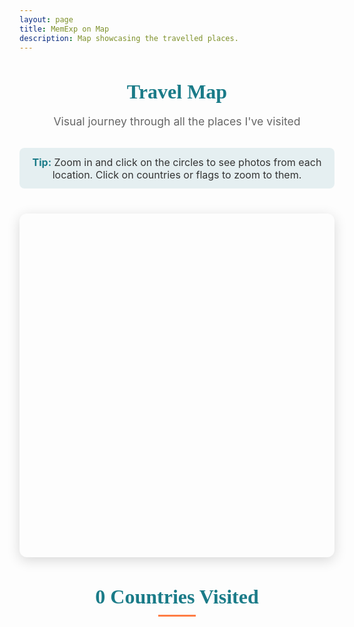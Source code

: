 ```yaml
---
layout: page
title: MemExp on Map
description: Map showcasing the travelled places.
---
```


<!-- Map Page - Interactive visualization of travel locations -->

<style type="text/css">
    /* Map page styling */
    .map-intro {
        text-align: center;
        margin-bottom: 1.5rem;
    }
    
    .map-intro h3 {
        font-family: 'Playfair Display', serif;
        font-size: 2rem;
        color: #1A7B88;
        margin-bottom: 0.5rem;
    }
    
    .map-intro p {
        font-size: 1.1rem;
        color: #666;
        margin-bottom: 1rem;
    }
    
    .map-tip {
        background-color: rgba(26, 123, 136, 0.1);
        padding: 0.8rem;
        border-radius: 8px;
        margin: 1rem 0;
        font-size: 1rem;
        color: #333;
        display: inline-block;
    }
    
    .map-tip strong {
        color: #1A7B88;
    }
    
    /* Make the map container take up more horizontal space */
    .eight.columns.main-content-area {
        width: 100%;
        margin-left: 0;
    }
    
    #mapid {
        height: 550px;
        width: 100%;
        border-radius: 12px;
        box-shadow: 0 5px 20px rgba(0,0,0,0.15);
        margin-bottom: 2rem;
        overflow: hidden;
    }
    
    .leaflet-container {
        background-color: #8BD1E3 !important;
        border-radius: 12px;
    }
    
    /* Modern popup styling with less blank space */
    .leaflet-popup-content-wrapper {
        border-radius: 8px;
        box-shadow: 0 3px 10px rgba(0,0,0,0.2);
        padding: 0;
        overflow: hidden;
        min-width: 200px;
    }
    
    .leaflet-popup-content {
        margin: 0;
        font-family: 'Montserrat', sans-serif;
        line-height: 1.2;
    }
    
    .leaflet-popup-content a {
        color: #1A7B88;
        font-weight: 600;
        font-size: 1.3rem;
        display: block;
        margin-bottom: 2px;
        text-decoration: none;
    }
    
    .leaflet-popup-content a:hover {
        color: #FF7D45;
    }
    
    .leaflet-popup-content div {
        margin: 2px 0;
    }
    
    .leaflet-popup-tip {
        background-color: white;
    }
    
    .leaflet-popup-close-button {
        color: #666;
        font-size: 16px;
        padding: 6px;
    }
    
    .map-controls {
        text-align: center;
        margin: 1rem 0;
    }
    
    .map-controls button {
        background: #1A7B88;
        color: white;
        border: none;
        padding: 8px 15px;
        margin: 0 5px;
        border-radius: 4px;
        cursor: pointer;
        font-size: 0.9rem;
        transition: background-color 0.3s;
    }
    
    .map-controls button:hover {
        background: #FF7D45;
    }
    
    /* Flag styling */
    .countries-section {
        margin-top: 2rem;
        text-align: center;
    }
    
    .countries-section h4 {
        font-family: 'Playfair Display', serif;
        font-size: 2rem;
        color: #1A7B88;
        margin-bottom: 1rem;
        position: relative;
    }
    
    .countries-section h4:after {
        content: '';
        display: block;
        width: 60px;
        height: 3px;
        background: #FF7D45;
        margin: 10px auto;
    }
    
    .flag-container {
        display: flex;
        flex-wrap: wrap;
        justify-content: center;
        gap: 0.5rem;
        max-width: 1000px;
        margin: 0 auto;
    }
    
    .flag-item {
        display: flex;
        flex-direction: column;
        align-items: center;
        margin: 0.5rem;
        transition: transform 0.3s ease;
    }
    
    .flag-item:hover, .flag-item.highlighted {
        transform: translateY(-5px);
    }
    
    .flag-item.highlighted .flag-icon {
        box-shadow: 0 0 8px #FF7D45;
        border: 1px solid #FF7D45;
    }
    
    .flag-icon {
        font-size: 3em !important;
        border: 1px solid #eee;
        box-shadow: 0 2px 5px rgba(0,0,0,0.1);
        border-radius: 4px;
        margin-bottom: 0.5rem;
    }
    
    .flag-name {
        font-size: 1rem;
        color: #333;
        font-family: 'Montserrat', sans-serif;
        text-align: center;
        max-width: 100px;
        overflow: hidden;
        text-overflow: ellipsis;
        font-weight: 500;
    }
    
    .country-count {
        display: inline-block;
        background-color: #1A7B88;
        color: white;
        padding: 0.3rem 0.8rem;
        border-radius: 20px;
        font-size: 0.9rem;
        margin-top: 1rem;
    }
    
    /* Responsive adjustments */
    @media (max-width: 767px) {
        #mapid {
            height: 450px;
        }
        
        .map-intro h3 {
            font-size: 1.8rem;
        }
        
        .flag-container {
            gap: 0.3rem;
        }
        
        .flag-item {
            margin: 0.3rem;
        }
        
        .flag-icon {
            font-size: 2.5em !important;
        }
        
        .flag-name {
            font-size: 0.9rem;
            max-width: 80px;
        }
    }
    
    @media (max-width: 550px) {
        #mapid {
            height: 400px;
        }
    }
</style>

<!-- Map libraries -->
<link rel="stylesheet" type="text/css" href="css/flags/flag-icon.min.css">
<link rel="stylesheet" href="https://unpkg.com/leaflet@1.3.1/dist/leaflet.css"
integrity="sha512-Rksm5RenBEKSKFjgI3a41vrjkw4EVPlJ3+OiI65vTjIdo9brlAacEuKOiQ5OFh7cOI1bkDwLqdLw3Zg0cRJAAQ=="
crossorigin=""/>
<script src="{{ site.url }}{{site.baseurl}}/js/country.js"></script>
<script src="https://unpkg.com/leaflet@1.3.1/dist/leaflet.js"
integrity="sha512-/Nsx9X4HebavoBvEBuyp3I7od5tA0UzAxs+j83KgC8PU0kgB4XiK4Lfe4y4cgBtaRJQEIFCW+oC506aPT2L1zw=="
crossorigin=""></script>

<!-- Map introduction -->
<div class="map-intro">
    <h3>Travel Map</h3>
    <p>Visual journey through all the places I've visited</p>
    <div class="map-tip">
        <strong>Tip:</strong> Zoom in and click on the circles to see photos from each location. Click on countries or flags to zoom to them.
    </div>
</div>

<!-- Map container -->
<div id="mapid"></div>

<!-- Countries section -->
<div class="countries-section">
    <h4><span id="country-count">0</span> Countries Visited</h4>
    <!-- Flag icons with names -->
    <div class="flag-container" id="flag-container">
        <!-- Flags will be generated by JavaScript -->
    </div>
</div>
<!-- JavaScript libraries -->
<script src="https://code.jquery.com/jquery-3.3.1.slim.min.js" integrity="sha384-q8i/X+965DzO0rT7abK41JStQIAqVgRVzpbzo5smXKp4YfRvH+8abtTE1Pi6jizo" crossorigin="anonymous"></script>
<script src="https://cdnjs.cloudflare.com/ajax/libs/popper.js/1.14.7/umd/popper.min.js" integrity="sha384-UO2eT0CpHqdSJQ6hJty5KVphtPhzWj9WO1clHTMGa3JDZwrnQq4sF86dIHNDz0W1" crossorigin="anonymous"></script>
<script src="https://stackpath.bootstrapcdn.com/bootstrap/4.3.1/js/bootstrap.min.js" integrity="sha384-JjSmVgyd0p3pXB1rRibZUAYoIIy6OrQ6VrjIEaFf/nJGzIxFDsf4x0xIM+B07jRM" crossorigin="anonymous"></script>

<!-- Map initialization script -->
<script type="text/javascript">
    $(document).ready(function(){
        // Parse URL parameters to highlight specific location
        function getUrlParameter(name) {
            name = name.replace(/[\[]/, '\\[').replace(/[\]]/, '\\]');
            var regex = new RegExp('[\\?&]' + name + '=([^&#]*)');
            var results = regex.exec(location.search);
            return results === null ? '' : decodeURIComponent(results[1].replace(/\+/g, ' '));
        }
        
        var highlightLocation = getUrlParameter('location');
        var highlightCountry = getUrlParameter('country');
        var highlightCoordi = getUrlParameter('coordi');
        // Country data array - extendible format
        var countries = [
            { code: "in", name: "India" },
            { code: "ie", name: "Ireland" },
            { code: "fr", name: "France" },
            { code: "be", name: "Belgium" },
            { code: "nl", name: "Netherlands" },
            { code: "mc", name: "Monaco" },
            { code: "es", name: "Spain" },
            { code: "th", name: "Thailand" },
            { code: "us", name: "USA" },
            { code: "my", name: "Malaysia" },
            { code: "ae", name: "UAE" },
            { code: "ca", name: "Canada" },
            { code: "mx", name: "Mexico" },
            { code: "tr", name: "Turkey" },
            { code: "sg", name: "Singapore" },
            { code: "qa", name: "Qatar" },
            { code: "va", name: "Vatican" },
            { code: "it", name: "Italy" },
            { code: "sm", name: "San Marino" },
            { code: "pt", name: "Portugal" },
            { code: "kr", name: "South Korea" },
            { code: "et", name: "Ethiopia" },
            { code: "hk", name: "Hong Kong" },
            { code: "de", name: "Germany" },
            { code: "cz", name: "Czech Republic" },
            { code: "sk", name: "Slovakia" },
            { code: "at", name: "Austria" },
            { code: "hr", name: "Croatia" },
            { code: "si", name: "Slovenia" },
            { code: "hu", name: "Hungary" },
            { code: "gr", name: "Greece" }
        ];
        
        // Generate flag items without index
        var flagContainer = $('#flag-container');
        var flagItems = {}; // Store flag items by country name for easy access
        
        countries.forEach(function(country) {
            var flagItem = $('<div class="flag-item" data-country="' + country.name.toLowerCase() + '"></div>');
            flagItem.append('<span class="flag-icon flag-icon-' + country.code + '"></span>');
            flagItem.append('<span class="flag-name">' + country.name + '</span>');
            flagContainer.append(flagItem);
            
            // Store reference to flag item
            flagItems[country.name.toLowerCase()] = flagItem;
            
            // Add hover and click events to flag item
            flagItem.on('mouseenter', function() {
                var countryName = $(this).data('country');
                highlightCountryOnMap(countryName);
            });
            
            flagItem.on('mouseleave', function() {
                resetMapHighlights();
            });
            
            // Add click event to flag item to zoom to country
            flagItem.on('click', function() {
                var countryName = $(this).data('country');
                zoomToCountry(countryName);
            });
        });
        
        // Function to highlight country on map
        function highlightCountryOnMap(countryName) {
            countriesLayer.eachLayer(function(layer) {
                var layerCountryName = layer.feature.properties.name.toLowerCase();
                if (layerCountryName === countryName) {
                    layer.setStyle({
                        fillOpacity: 0.5,
                        weight: 2,
                        color: '#FF7D45'
                    });
                    layer.bringToFront();
                }
            });
        }
        
        // Function to zoom to country
        function zoomToCountry(countryName) {
            // Reset all highlights first
            resetAllHighlights();
            
            countriesLayer.eachLayer(function(layer) {
                var layerCountryName = layer.feature.properties.name.toLowerCase();
                if (layerCountryName === countryName) {
                    // Get country bounds and zoom to it
                    var bounds = layer.getBounds();
                    map.fitBounds(bounds, {
                        padding: [50, 50], // Add some padding
                        maxZoom: 6, // Limit zoom level
                        animate: true
                    });
                    
                    // Highlight the country
                    layer.setStyle({
                        fillOpacity: 0.5,
                        weight: 2,
                        color: '#FF7D45'
                    });
                    
                    // Highlight corresponding flag
                    if (flagItems[countryName]) {
                        flagItems[countryName].addClass('highlighted');
                    }
                }
            });
        }
        
        // Function to reset all highlights (both countries and flags)
        function resetAllHighlights() {
            // Reset country highlights
            countriesLayer.eachLayer(function(layer) {
                layer.setStyle({
                    fillOpacity: getOpacity(layer.feature),
                    weight: 0,
                    color: 'grey'
                });
            });
            
            // Reset flag highlights
            for (var countryName in flagItems) {
                flagItems[countryName].removeClass('highlighted');
            }
        }
        
        // Function to reset map highlights
        function resetMapHighlights() {
            countriesLayer.eachLayer(function(layer) {
                var countryName = layer.feature.properties.name.toLowerCase();
                layer.setStyle({
                    fillOpacity: getOpacity(layer.feature),
                    weight: 0,
                    color: 'grey'
                });
            });
        }
        
        // Update country count in heading
        $('#country-count').text(countries.length);
        
        // Initialize map
        var map = L.map('mapid').setView([30, 0], 2);
        
        // Add click handler to map to reset highlights when clicking on empty space
        map.on('click', function() {
            resetAllHighlights();
        });
        
        // Add custom reset button to map controls
        L.Control.ResetView = L.Control.extend({
            options: {
                position: 'topleft'
            },
            
            onAdd: function(map) {
                var container = L.DomUtil.create('div', 'leaflet-bar leaflet-control leaflet-control-custom');
                container.style.backgroundColor = 'white';
                container.style.width = '30px';
                container.style.height = '30px';
                container.style.cursor = 'pointer';
                container.style.display = 'flex';
                container.style.justifyContent = 'center';
                container.style.alignItems = 'center';
                container.style.fontWeight = 'bold';
                container.style.fontSize = '18px';
                container.style.color = '#666';
                container.innerHTML = '⟲';
                container.title = 'Reset to default view';
                
                container.onclick = function() {
                    // Reset map view to default
                    map.setView([25, 0], 1.8);
                    // Reset all highlights
                    resetAllHighlights();
                }
                
                return container;
            }
        });
        
        // Add the reset button to the map
        new L.Control.ResetView().addTo(map);
        
        // Add map tiles
        var outdoorLayer = L.tileLayer('https://api.mapbox.com/styles/v1/{id}/tiles/{z}/{x}/{y}?access_token={accessToken}', {
            attribution: '',
            maxZoom: 10,
            minZoom: 2,
            id: 'mapbox/outdoors-v11',
            tileSize: 512,
            zoomOffset: -1,
            accessToken: 'pk.eyJ1Ijoicm9oYW5nb2VsOTYiLCJhIjoiY2phbDloNWtpM253ODJ3bG9mNWdiYzQwMiJ9.jZJvg-axeL9dDxyvGVGfkQ'
        }).addTo(map);
        
        // Store all markers for zooming functionality
        var allMarkers = [];
        
        // Build country list from posts
        var countryList = []
        {% for post in site.travels reversed %}
            var countryName = "{{post.country}}".trim().toLowerCase();
            if(countryList.indexOf(countryName) == -1 && countryName.length > 0){
                countryList.push(countryName)
            }
        {% endfor %}
        
        // Set opacity for visited countries
        function getOpacity(feature) {
            var countryName = feature.properties.name.toLowerCase();
            if(countryList.indexOf(countryName) > -1){
                return 0.3; // Increased opacity for better visibility
            } else{
                return 0;
            }
        }
        
        // Get marker radius based on size
        function getRadius(MarkerSize){
            if (MarkerSize=="smaller") return 2000;
            if (MarkerSize=="small") return 5000;
            if (MarkerSize=="smallx") return 10000;
            if (MarkerSize=="med") return 15000;
            if (MarkerSize=="medx") return 22500;
            else if(MarkerSize=="large") return 30000;
            else return 20000;
        }
        
        // Add country polygons with highlighting
        var countriesLayer = L.geoJson(countriesGeoJSON, { 
            style: function(feature) {
                return {
                  fillColor: "#1A7B88", // Updated to match blog color scheme
                  fillOpacity: getOpacity(feature),
                  stroke: true,
                  color: "grey",
                  weight: 0
                };
            },
            onEachFeature: function(feature, layer) {
                // Add hover and click effects
                layer.on({
                    mouseover: function(e) {
                        var countryName = feature.properties.name.toLowerCase();
                        if(countryList.indexOf(countryName) > -1) {
                            layer.setStyle({
                                fillOpacity: 0.5,
                                weight: 2,
                                color: '#FF7D45'
                            });
                            
                            // Highlight corresponding flag
                            if (flagItems[countryName]) {
                                flagItems[countryName].addClass('highlighted');
                                
                                // Scroll to the flag if it's not visible
                                var flagsContainer = document.querySelector('.flag-container');
                                var flagElement = flagItems[countryName][0];
                                var containerRect = flagsContainer.getBoundingClientRect();
                                var flagRect = flagElement.getBoundingClientRect();
                                
                                if (flagRect.bottom > containerRect.bottom || flagRect.top < containerRect.top) {
                                    flagElement.scrollIntoView({behavior: 'smooth', block: 'center'});
                                }
                            }
                        }
                    },
                    mouseout: function(e) {
                        layer.setStyle({
                            fillOpacity: getOpacity(feature),
                            weight: 0,
                            color: 'grey'
                        });
                        
                        // Remove highlight from flag
                        var countryName = feature.properties.name.toLowerCase();
                        if (flagItems[countryName]) {
                            flagItems[countryName].removeClass('highlighted');
                        }
                    },
                    click: function(e) {
                        var countryName = feature.properties.name.toLowerCase();
                        if(countryList.indexOf(countryName) > -1) {
                            // Reset all highlights first
                            resetAllHighlights();
                            
                            // Get country bounds and zoom to it
                            var bounds = layer.getBounds();
                            map.fitBounds(bounds, {
                                padding: [50, 50], // Add some padding
                                maxZoom: 6, // Limit zoom level
                                animate: true
                            });
                            
                            // Highlight the country
                            layer.setStyle({
                                fillOpacity: 0.5,
                                weight: 3,
                                color: '#FF7D45'
                            });
                            
                            // Highlight corresponding flag
                            if (flagItems[countryName]) {
                                flagItems[countryName].addClass('highlighted');
                            }
                            
                            // Prevent the click from propagating to the map
                            L.DomEvent.stopPropagation(e);
                        }
                    }
                });
            },
            // Set z-index to ensure countries are below markers
            pane: 'tilePane'
        }).addTo(map);
        
        // Store circles and their base radii for zoom adjustment
        var circles = [];
        var baseRadii = [];
        
        // Create a separate pane for markers to ensure they're always on top
        map.createPane('markersPane');
        map.getPane('markersPane').style.zIndex = 650; // Higher than the default overlay pane (400)
        
        // Add location markers
        {% for post in site.travels reversed %}
            {% unless post.url contains 'slideshow' %}
                var coordiList = "{{post.coordi}}".split("+");
                var locationNames = "{{post.location}}".split("+");
                var markersizeList = "{{post.MarkerSize}}".split("+");
                
                if("{{post.coordi}}".length > 0){
                    coordiList.forEach(function(coordinateString, i){
                        var coordinate = coordinateString.replace(/[{()}]/g, '').trim().split(",").map(Number);
                        var locationName = locationNames[i];
                        var MarkerSize = markersizeList[i];
                        if(locationName === undefined){
                            locationName = locationNames[0]
                        }
                        locationName = locationName.trim()
                        if(MarkerSize === undefined){
                            MarkerSize = markersizeList[0];
                        }
                        // Create circle with base radius
                        var baseRadius = getRadius(MarkerSize.trim());
                        var circle = L.circle(coordinate, {
                            color: '#FF7D45',
                            fillColor: '#f03',
                            fillOpacity: 0.5,
                            radius: baseRadius,
                            weight: 2,
                            pane: 'markersPane' // Use the markers pane to ensure they're on top
                        }).bindPopup("<a href='{{site.baseurl}}{{post.url | remove: '/post'}}' target='_blank'>{{post.title}}</a><div><b>"+locationName+", {{post.country}}</b></div><div style='color:#666; font-size:0.85rem;'>{{post.date | date: '%B %d, %Y'}}</div>").addTo(map);
                        
                        // Store circle and its base radius for zoom adjustment
                        circles.push(circle);
                        baseRadii.push(baseRadius);
                        
                        // Add pulse animation on hover
                        circle.on('mouseover', function() {
                            this.setStyle({
                                fillOpacity: 0.8
                            });
                        });
                        
                        circle.on('mouseout', function() {
                            this.setStyle({
                                fillOpacity: 0.5
                            });
                        });
                        
                        // Store marker for zooming functionality
                        allMarkers.push(circle);
                    })
                }
            {% endunless %}
        {% endfor %}
        
        // Set view to show more of the northern hemisphere
        map.setView([25, 0], 1.8);
        
        // If URL parameters are present, find and highlight the marker
        if (highlightLocation && highlightCoordi) {
            // Wait a bit for all markers to be added
            setTimeout(function() {
                var foundMarker = false;
                
                // Try to find the marker based on coordinates
                var coordiList = highlightCoordi.split("+");
                if (coordiList.length > 0) {
                    var targetCoordinate = coordiList[0].replace(/[{()}]/g, '').trim().split(",").map(Number);
                    
                    // Look through all markers
                    for (var i = 0; i < circles.length; i++) {
                        var markerLatLng = circles[i].getLatLng();
                        
                        // Check if coordinates match (with some tolerance)
                        if (Math.abs(markerLatLng.lat - targetCoordinate[0]) < 0.01 && 
                            Math.abs(markerLatLng.lng - targetCoordinate[1]) < 0.01) {
                            
                            // Open the popup and zoom to the marker
                            circles[i].openPopup();
                            map.setView([targetCoordinate[0], targetCoordinate[1]], 5);
                            
                            // Highlight the marker
                            circles[i].setStyle({
                                fillOpacity: 0.9,
                                weight: 4
                            });
                            
                            foundMarker = true;
                            break;
                        }
                    }
                }
                
                // If marker not found by coordinates, try to find by location name
                if (!foundMarker && highlightLocation) {
                    // This is a fallback and may not be as accurate
                    console.log("Could not find marker by coordinates, trying by location name");
                }
            }, 500); // Wait 500ms for all markers to be added
        }
        
        // Adjust all circle radii on zoom
        map.on('zoomend', function() {
            var currentZoom = map.getZoom();
            var zoomFactor = Math.pow(1.5, currentZoom - 2); // Base zoom level is 2, increased factor for more dramatic effect
            
            // Update all circles with new radii
            for (var i = 0; i < circles.length; i++) {
                // Scale between 0.5x and 2.0x of original size based on zoom level
                circles[i].setRadius(baseRadii[i] * Math.max(0.5, Math.min(zoomFactor, 2.0)));
            }
        });
        
        // Reset country styles to default (not highlighted)
        countriesLayer.setStyle(function(feature) {
            var countryName = feature.properties.name.toLowerCase();
            if(countryList.indexOf(countryName) > -1) {
                return {
                    fillColor: "#FF7D45",
                    fillOpacity: 0.3, // Lower opacity by default
                    stroke: true,
                    color: "grey",
                    weight: 0
                };
            } else {
                return {
                    fillOpacity: 0,
                    weight: 0
                };
            }
        });
        
        // Add fade-in animation for page elements
        document.addEventListener('DOMContentLoaded', function() {
            var elements = document.querySelectorAll('.map-intro, #mapid, .countries-section');
            elements.forEach(function(el, index) {
                setTimeout(function() {
                    el.classList.add('fade-in');
                }, index * 100);
            });
        });
    });
</script>
